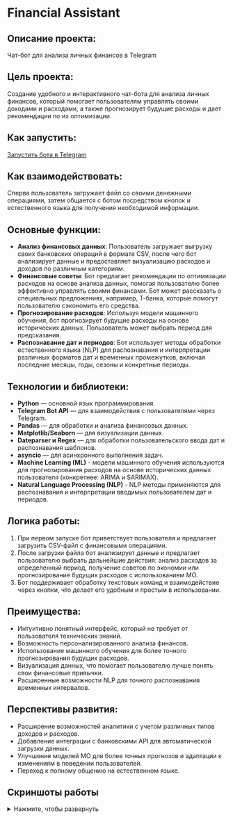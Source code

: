 # Financial Assistant

## Описание проекта:
Чат-бот для анализа личных финансов в Telegram

## Цель проекта: 
Создание удобного и интерактивного чат-бота для анализа личных финансов, который помогает пользователям управлять своими доходами и расходами, а также прогнозирует будущие расходы и дает рекомендации по их оптимизации.

## Как запустить:
[Запустить бота в Telegram](https://web.telegram.org/k/#@vm_smartcash_bot)

## Как взаимодействовать:
Сперва пользователь загружает файл со своими денежными операциями, затем общается с ботом посредством кнопок и естественного языка для получения необходимой информации.

## Основные функции:
- **Анализ финансовых данных**: Пользователь загружает выгрузку своих банковских операций в формате CSV, после чего бот анализирует данные и предоставляет визуализацию расходов и доходов по различным категориям.
- **Финансовые советы**: Бот предлагает рекомендации по оптимизации расходов на основе анализа данных, помогая пользователю более эффективно управлять своими финансами. Бот может рассказать о специальных предложениях, например, Т-банка, которые помогут пользователю сэкономить его средства.
- **Прогнозирование расходов**: Используя модели машинного обучения, бот прогнозирует будущие расходы на основе исторических данных. Пользователь может выбрать период для предсказания.
- **Распознавание дат и периодов**: Бот использует методы обработки естественного языка (NLP) для распознавания и интерпретации различных форматов дат и временных промежутков, включая последние месяцы, годы, сезоны и конкретные периоды.

## Технологии и библиотеки:
- **Python** — основной язык программирования.
- **Telegram Bot API** — для взаимодействия с пользователями через Telegram.
- **Pandas** — для обработки и анализа финансовых данных.
- **Matplotlib/Seaborn** — для визуализации данных.
- **Dateparser и Regex** — для обработки пользовательского ввода дат и распознавания шаблонов.
- **asyncio** — для асинхронного выполнения задач.
- **Machine Learning (ML)** - модели машинного обучения используются для прогнозирования расходов на основе исторических данных пользователя (конкретнее: ARIMA и SARIMAX).
- **Natural Language Processing (NLP)** - NLP методы применяются для распознавания и интерпретации вводимых пользователем дат и периодов.

## Логика работы:
1. При первом запуске бот приветствует пользователя и предлагает загрузить CSV-файл с финансовыми операциями.
2. После загрузки файла бот анализирует данные и предлагает пользователю выбрать дальнейшие действия: анализ расходов за определенный период, получение советов по экономии или прогнозирование будущих расходов с использованием МО.
3. Бот поддерживает обработку текстовых команд и взаимодействие через кнопки, что делает его удобным и простым в использовании.

## Преимущества:
- Интуитивно понятный интерфейс, который не требует от пользователя технических знаний.
- Возможность персонализированного анализа финансов.
- Использование машинного обучения для более точного прогнозирования будущих расходов.
- Визуализация данных, что помогает пользователю лучше понять свои финансовые привычки.
- Расширенные возможности NLP для точного распознавания временных интервалов.

## Перспективы развития:
- Расширение возможностей аналитики с учетом различных типов доходов и расходов.
- Добавление интеграции с банковскими API для автоматической загрузки данных.
- Улучшение моделей МО для более точных прогнозов и адаптации к изменениям в поведении пользователей.
- Переход к полному общению на естественном языке.

## **Скриншоты работы**
<details>
<summary>Нажмите, чтобы развернуть</summary>

![Screenshot 1](screens/v1.png)
![Screenshot 2](screens/v2.png)
![Screenshot 3](screens/v3.png)
![Screenshot 4](screens/v4.png)
![Screenshot 5](screens/v5.png)
![Screenshot 6](screens/v6.jpeg)
![Screenshot 7](screens/v7.jpeg)
![Screenshot 8](screens/v8.jpeg)
![Screenshot 9](screens/v9.jpeg)
![Screenshot 10](screens/v10.jpeg)
![Screenshot 11](screens/v11.jpeg)
![Screenshot 12](screens/v12.png)
![Screenshot 13](screens/v13.png)
![Screenshot 14](screens/v14.png)
![Screenshot 15](screens/v15.jpg)

</details>
